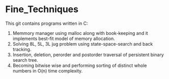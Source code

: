 # Fine_Techniques
This git contains programs written in C:
1) Memmory manager using malloc along with book-keeping and it implements best-fit model of memory allocation.
2) Solving 8L, 5L, 3L jug problem using state-space-search and back tracking.
3) Insertion, deletion, perorder and postorder traversal of persistent binary search tree.
4) Becoming bitwise wise and performing sorting of distinct whole numbers in O(n) time complexity.
